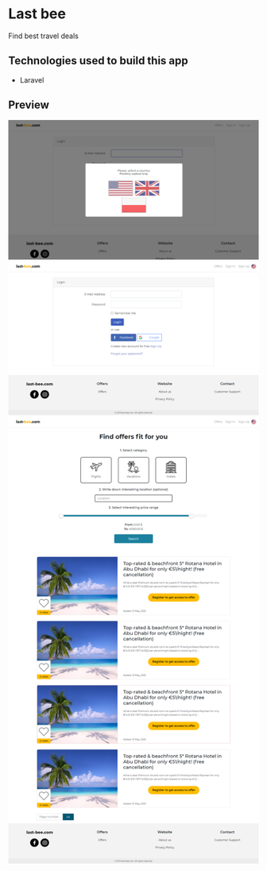# Last bee
Find best travel deals

## Technologies used to build this app
* Laravel

## Preview
![Screenshot](desktop.png)
![Screenshot](desktop2.png)
![Screenshot](desktop3.png)